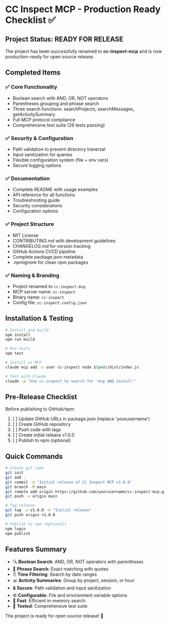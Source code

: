 # CC Inspect MCP - Production Ready Checklist ✅

## Project Status: READY FOR RELEASE

The project has been successfully renamed to **cc-inspect-mcp** and is now production-ready for open source release.

## Completed Items

### ✅ Core Functionality
- Boolean search with AND, OR, NOT operators
- Parentheses grouping and phrase search
- Three search functions: searchProjects, searchMessages, getActivitySummary
- Full MCP protocol compliance
- Comprehensive test suite (26 tests passing)

### ✅ Security & Configuration
- Path validation to prevent directory traversal
- Input sanitization for queries
- Flexible configuration system (file + env vars)
- Secure logging options

### ✅ Documentation
- Complete README with usage examples
- API reference for all functions
- Troubleshooting guide
- Security considerations
- Configuration options

### ✅ Project Structure
- MIT License
- CONTRIBUTING.md with development guidelines
- CHANGELOG.md for version tracking
- GitHub Actions CI/CD pipeline
- Complete package.json metadata
- .npmignore for clean npm packages

### ✅ Naming & Branding
- Project renamed to `cc-inspect-mcp`
- MCP server name: `cc-inspect`
- Binary name: `cc-inspect`
- Config file: `cc-inspect.config.json`

## Installation & Testing

```bash
# Install and build
npm install
npm run build

# Run tests
npm test

# Install as MCP
claude mcp add -s user cc-inspect node $(pwd)/dist/index.js

# Test with Claude
claude -p "Use cc-inspect to search for 'mcp AND install'"
```

## Pre-Release Checklist

Before publishing to GitHub/npm:

1. [ ] Update GitHub URLs in package.json (replace 'yourusername')
2. [ ] Create GitHub repository
3. [ ] Push code with tags
4. [ ] Create initial release v1.0.0
5. [ ] Publish to npm (optional)

## Quick Commands

```bash
# Create git repo
git init
git add .
git commit -m "Initial release of CC Inspect MCP v1.0.0"
git branch -M main
git remote add origin https://github.com/yourusername/cc-inspect-mcp.git
git push -u origin main

# Tag release
git tag -a v1.0.0 -m "Initial release"
git push origin v1.0.0

# Publish to npm (optional)
npm login
npm publish
```

## Features Summary

- 🔍 **Boolean Search**: AND, OR, NOT operators with parentheses
- 📝 **Phrase Search**: Exact matching with quotes
- ⏰ **Time Filtering**: Search by date ranges
- 📊 **Activity Summaries**: Group by project, session, or hour
- 🔒 **Secure**: Path validation and input sanitization
- ⚙️ **Configurable**: File and environment variable options
- 🚀 **Fast**: Efficient in-memory search
- 🧪 **Tested**: Comprehensive test suite

The project is ready for open source release! 🎉